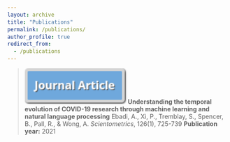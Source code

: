 ```yaml
---
layout: archive
title: "Publications"
permalink: /publications/
author_profile: true
redirect_from:
  - /publications
---
```


> <img src="/images/Journal.png" width="50%" height="50%"> __Understanding the temporal evolution of COVID-19 research through machine learning and natural language processing__
> Ebadi, A., Xi, P., Tremblay, S., Spencer, B., Pall, R., & Wong, A.
> _Scientometrics_, 126(1), 725-739
> __Publication year:__ 2021

